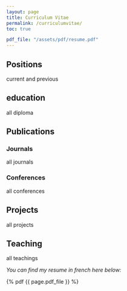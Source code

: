 ```yaml
---
layout: page
title: Curriculum Vitae
permalink: /curriculumvitae/
toc: true

pdf_file: "/assets/pdf/resume.pdf"
---
```

## Positions
current and previous

## education
all diploma

## Publications
### Journals

all journals

### Conferences

all conferences

## Projects

all projects

## Teaching

all teachings

*You can find my resume in french here below:*

{% pdf {{ page.pdf_file }} %}